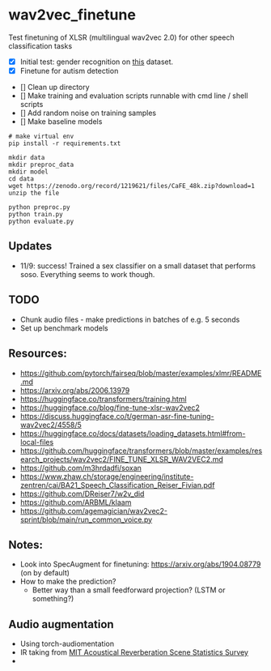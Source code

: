 # wav2vec_finetune

Test finetuning of XLSR (multilingual wav2vec 2.0) for other speech classification tasks

- [X] Initial test: gender recognition on [this](https://zenodo.org/record/1219621#.YTcmxS2w0ws) dataset.
- [X] Finetune for autism detection
- [] Clean up directory
- [] Make training and evaluation scripts runnable with cmd line / shell scripts
- [] Add random noise on training samples
- [] Make baseline models
```
# make virtual env
pip install -r requirements.txt

mkdir data
mkdir preproc_data
mkdir model
cd data
wget https://zenodo.org/record/1219621/files/CaFE_48k.zip?download=1
unzip the file 

python preproc.py
python train.py
python evaluate.py
```

## Updates
- 11/9: success! Trained a sex classifier on a small dataset that performs soso. Everything seems to work though.

## TODO
- Chunk audio files - make predictions in batches of e.g. 5 seconds
- Set up benchmark models

## Resources: 
- https://github.com/pytorch/fairseq/blob/master/examples/xlmr/README.md
- https://arxiv.org/abs/2006.13979
- https://huggingface.co/transformers/training.html
- https://huggingface.co/blog/fine-tune-xlsr-wav2vec2
- https://discuss.huggingface.co/t/german-asr-fine-tuning-wav2vec2/4558/5
- https://huggingface.co/docs/datasets/loading_datasets.html#from-local-files
- https://github.com/huggingface/transformers/blob/master/examples/research_projects/wav2vec2/FINE_TUNE_XLSR_WAV2VEC2.md
- https://github.com/m3hrdadfi/soxan
- https://www.zhaw.ch/storage/engineering/institute-zentren/cai/BA21_Speech_Classification_Reiser_Fivian.pdf
- https://github.com/DReiser7/w2v_did
- https://github.com/ARBML/klaam
- https://github.com/agemagician/wav2vec2-sprint/blob/main/run_common_voice.py

## Notes:
- Look into SpecAugment for finetuning: https://arxiv.org/abs/1904.08779 (on by default)
- How to make the prediction? 
  - Better way than a small feedforward projection? (LSTM or something?)

## Audio augmentation
- Using torch-audiomentation
- IR taking from [MIT Acoustical Reverberation Scene Statistics Survey](https://mcdermottlab.mit.edu/Reverb/IR_Survey.html)
- 
